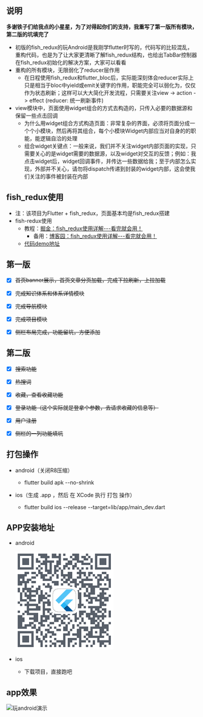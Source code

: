 ## 说明

**多谢铁子们给我点的小星星，为了对得起你们的支持，我重写了第一版所有模块，第二版的坑填完了**

- 初版的fish_redux的玩Android是我刚学flutter时写的，代码写的比较混乱，重构代码，也是为了让大家更清晰了解fish_redux结构，也给出TabBar控制器在fish_redux初始化的解决方案，大家可以看看
- 重构的所有模块，无限弱化了reducer层作用
    - 在日程使用fish_redux和flutter_bloc后，实际能深刻体会reducer实际上只是相当于bloc中yield或emit关键字的作用，职能完全可以弱化为，仅仅作为状态刷新；这样可以大大简化开发流程，只需要关注view -> action -> effect (reducer: 统一刷新事件)
- view模块中，页面使用widget组合的方式去构造的，只传入必要的数据源和保留一些点击回调
    - 为什么用widget组合方式构造页面：非常复杂的界面，必须将页面分成一个个小模块，然后再将其组合，每个小模块Widget内部应当对自身的的职能，能逻辑自洽的处理
    - 组合widget关键点：一般来说，我们并不关注widget内部页面的实现，只需要关心的是widget需要的数据源，以及widget对交互的反馈；例如：我点击widget后，widget回调事件，并传达一些数据给我；至于内部怎么实现，外部并不关心，请勿将dispatch传递到封装的widget内部，这会使我们关注的事件被封装在内部

## fish_redux使用
- 注：该项目为Flutter + fish_redux，页面基本均是fish_redux搭建
- fish-redux使用
  - 教程：[掘金：fish_redux使用详解---看完就会用！](https://juejin.im/post/6860029460524040199)
    - 备用：[博客园：fish_redux使用详解---看完就会用！](https://www.cnblogs.com/xdd666/p/13803224.html)
  - [代码demo地址](https://github.com/CNAD666/ExampleCode/tree/master/Flutter/fish_redux_demo)
  
## 第一版

- [x] ~~首页banner展示，首页文章分页加载，完成下拉刷新，上拉加载~~
- [x] ~~完成知识体系和体系详情模块~~
- [x] ~~完成导航模块~~
- [x] ~~完成项目模块~~
- [x] ~~侧栏布局完成，功能留坑，方便添加~~



## 第二版

- [x] ~~搜索功能~~
- [x] ~~热搜词~~
- [x] ~~收藏，查看收藏功能~~
- [x] ~~登录功能（这个实际就是登拿个参数，去请求收藏的信息等）~~
- [x] ~~用户注册~~
- [x] ~~侧栏的一列功能填坑~~


## 打包操作

- android（关闭R8压缩）
   - flutter build apk --no-shrink

- ios（生成 .app ，然后 在 XCode 执行 打包 操作）
   - flutter build ios --release --target=lib/app/main_dev.dart


## APP安装地址

- android

  ![](https://raw.githubusercontent.com/CNAD666/MyData/master/pic/study/20200322172901.png)

- ios

  - 下载项目，直接跑吧

## app效果

![玩android演示](https://cdn.jsdelivr.net/gh/CNAD666/MyData/pic/flutter/project/20201107214332.gif)
